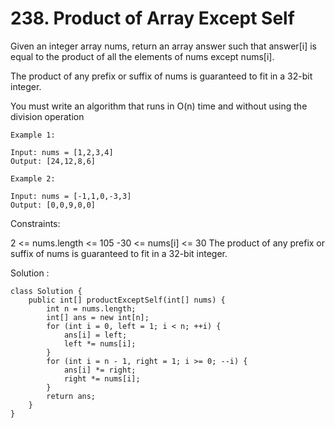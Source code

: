 # 238. Product of Array Except Self

Given an integer array nums, return an array answer such that answer[i] is equal to the product of all the elements of nums except nums[i].

The product of any prefix or suffix of nums is guaranteed to fit in a 32-bit integer.

You must write an algorithm that runs in O(n) time and without using the division operation

```
Example 1:

Input: nums = [1,2,3,4]
Output: [24,12,8,6]
```

```
Example 2:

Input: nums = [-1,1,0,-3,3]
Output: [0,0,9,0,0]
```

Constraints:

2 <= nums.length <= 105
-30 <= nums[i] <= 30
The product of any prefix or suffix of nums is guaranteed to fit in a 32-bit integer.

Solution :

```
class Solution {
    public int[] productExceptSelf(int[] nums) {
        int n = nums.length;
        int[] ans = new int[n];
        for (int i = 0, left = 1; i < n; ++i) {
            ans[i] = left;
            left *= nums[i];
        }
        for (int i = n - 1, right = 1; i >= 0; --i) {
            ans[i] *= right;
            right *= nums[i];
        }
        return ans;
    }
}
```